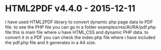HTML2PDF v4.4.0 - 2015-12-11
============================
I have used HTML2PDF library to convert dynamic php page data to PDF file.
 to see the PHP file you can go in a folder examples/res/AURA/pdf.php file this is main file where u have HTML,CSS and dynamic PHP data.
 to convert it in a PDF you can check the index.php file where i have included the pdf.php file and it generates in a A4 size.
